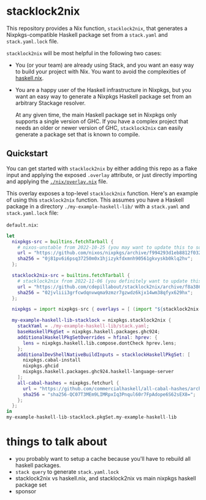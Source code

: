 # stacklock2nix

This repository provides a Nix function, `stacklock2nix`, that generates a
Nixpkgs-compatible Haskell package set from a `stack.yaml` and `stack.yaml.lock` file.

`stacklock2nix` will be most helpful in the following two cases:

-   You (or your team) are already using Stack, and you want an easy way to build your
    project with Nix.  You want to avoid the complexities of
    [haskell.nix](https://github.com/input-output-hk/haskell.nix).

-   You are a happy user of the Haskell infrastructure in Nixpkgs, but you want an
    easy way to generate a Nixpkgs Haskell package set from an arbitrary Stackage
    resolver.

    At any given time, the main Haskell package set in Nixpkgs only supports a single
    version of GHC. If you have a complex project that needs an older or newer version of
    GHC, `stacklock2nix` can easily generate a package set that is known to compile.

## Quickstart

You can get started with `stacklock2nix` by either adding this repo as a flake
input and applying the exposed `.overlay` attribute, or just directly importing
and applying the [`./nix/overlay.nix`](./nix/overlay.nix) file.

This overlay exposes a top-level `stacklock2nix` function.  Here's an example of
using this `stacklock2nix` function.  This assumes you have a Haskell package
in a directory `./my-example-haskell-lib/` with a `stack.yaml` and
`stack.yaml.lock` file:

`default.nix`:

```nix
let
  nixpkgs-src = builtins.fetchTarball {
    # nixos-unstable from 2022-10-25 (you may want to update this to something more recent!)
    url = "https://github.com/nixos/nixpkgs/archive/f994293d1eb8812f032e8919e10a594567cf6ef7.tar.gz";
    sha256 = "0j81pv6i6psq37250m0x1hjizykfdxmnh90561gkvyskb0klq2hv";
  };

  stacklock2nix-src = builtins.fetchTarball {
    # stacklock2nix from 2022-11-06 (you definitely want to update this to something more recent!!)
    url = "https://github.com/cdepillabout/stacklock2nix/archive/f8a3860a904037b029126c1de9287676002a3e5f.tar.gz";
    sha256 = "02jvliii3grfcwdqnvwqma9zmzr7gzwdz6kjx14wm38qfyx629hx";
  };

  nixpkgs = import nixpkgs-src { overlays = [ (import "${stacklock2nix-src}/nix/overlay.nix") ]; };

  my-example-haskell-lib-stacklock = nixpkgs.stacklock2nix {
    stackYaml = ./my-example-haskell-lib/stack.yaml;
    baseHaskellPkgSet = nixpkgs.haskell.packages.ghc924;
    additionalHaskellPkgSetOverrides = hfinal: hprev: {
      lens = nixpkgs.haskell.lib.compose.dontCheck hprev.lens;
    };
    additionalDevShellNativeBuildInputs = stacklockHaskellPkgSet: [
      nixpkgs.cabal-install
      nixpkgs.ghcid
      nixpkgs.haskell.packages.ghc924.haskell-language-server
    ];
    all-cabal-hashes = nixpkgs.fetchurl {
      url = "https://github.com/commercialhaskell/all-cabal-hashes/archive/9ab160f48cb535719783bc43c0fbf33e6d52fa99.tar.gz";
      sha256 = "sha256-QC07T3MEm9LIMRpxIq3Pnqul60r7FpAdope6S62sEX8=";
    };
  };
in
my-example-haskell-lib-stacklock.pkgSet.my-example-haskell-lib
```

# things to talk about

- you probably want to setup a cache because you'll have to rebuild all haskell packages.
- `stack query` to generate `stack.yaml.lock`
- stacklock2nix vs haskell.nix, and stacklock2nix vs main nixpkgs haskell package set
- sponsor
